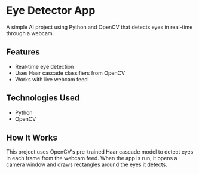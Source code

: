 # Eye Detector App

A simple AI project using Python and OpenCV that detects eyes in real-time through a webcam.

## Features

- Real-time eye detection
- Uses Haar cascade classifiers from OpenCV
- Works with live webcam feed

## Technologies Used

- Python
- OpenCV

## How It Works

This project uses OpenCV's pre-trained Haar cascade model to detect eyes in each frame from the webcam feed. When the app is run, it opens a camera window and draws rectangles around the eyes it detects.